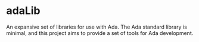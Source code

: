 # adaLib

An expansive set of libraries for use with Ada. The Ada standard library is minimal, and this project aims to provide 
a set of tools for Ada development.
